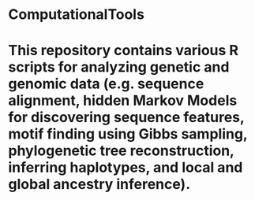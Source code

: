 # ComputationalTools

# This repository contains various R scripts for analyzing genetic and genomic data (e.g. sequence alignment, hidden Markov Models for discovering sequence features, motif finding using Gibbs sampling, phylogenetic tree reconstruction, inferring haplotypes, and local and global ancestry inference).
